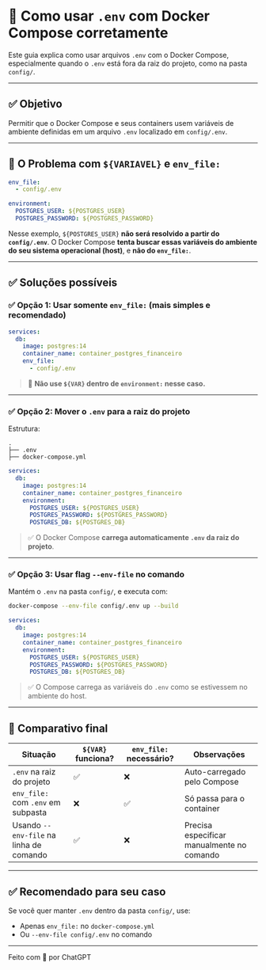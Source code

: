 # 🐳 Como usar `.env` com Docker Compose corretamente

Este guia explica como usar arquivos `.env` com o Docker Compose, especialmente quando o `.env` está fora da raiz do projeto, como na pasta `config/`.

---

## ✅ Objetivo

Permitir que o Docker Compose e seus containers usem variáveis de ambiente definidas em um arquivo `.env` localizado em `config/.env`.

---

## 🚫 O Problema com `${VARIAVEL}` e `env_file:`

```yaml
env_file:
  - config/.env

environment:
  POSTGRES_USER: ${POSTGRES_USER}
  POSTGRES_PASSWORD: ${POSTGRES_PASSWORD}
```

Nesse exemplo, `${POSTGRES_USER}` **não será resolvido a partir do `config/.env`**. O Docker Compose **tenta buscar essas variáveis do ambiente do seu sistema operacional (host)**, e **não do `env_file:`**.

---

## ✅ Soluções possíveis

### ✅ Opção 1: Usar somente `env_file:` (mais simples e recomendado)

```yaml
services:
  db:
    image: postgres:14
    container_name: container_postgres_financeiro
    env_file:
      - config/.env
```

> 📌 **Não use `${VAR}` dentro de `environment:` nesse caso.**

---

### ✅ Opção 2: Mover o `.env` para a raiz do projeto

Estrutura:

```
.
├── .env
├── docker-compose.yml
```

```yaml
services:
  db:
    image: postgres:14
    container_name: container_postgres_financeiro
    environment:
      POSTGRES_USER: ${POSTGRES_USER}
      POSTGRES_PASSWORD: ${POSTGRES_PASSWORD}
      POSTGRES_DB: ${POSTGRES_DB}
```

> ✅ O Docker Compose **carrega automaticamente `.env` da raiz do projeto**.

---

### ✅ Opção 3: Usar flag `--env-file` no comando

Mantém o `.env` na pasta `config/`, e executa com:

```bash
docker-compose --env-file config/.env up --build
```

```yaml
services:
  db:
    image: postgres:14
    container_name: container_postgres_financeiro
    environment:
      POSTGRES_USER: ${POSTGRES_USER}
      POSTGRES_PASSWORD: ${POSTGRES_PASSWORD}
      POSTGRES_DB: ${POSTGRES_DB}
```

> ✅ O Compose carrega as variáveis do `.env` como se estivessem no ambiente do host.

---

## 🧠 Comparativo final

| Situação                            | `${VAR}` funciona? | `env_file:` necessário? | Observações                             |
|-------------------------------------|--------------------|--------------------------|------------------------------------------|
| `.env` na raiz do projeto           | ✅                 | ❌                       | Auto-carregado pelo Compose              |
| `env_file:` com `.env` em subpasta  | ❌                 | ✅                       | Só passa para o container                |
| Usando `--env-file` na linha de comando | ✅              | ❌                       | Precisa especificar manualmente no comando |

---

## ✅ Recomendado para seu caso

Se você quer manter `.env` dentro da pasta `config/`, use:

- Apenas `env_file:` no `docker-compose.yml`
- Ou `--env-file config/.env` no comando

---

Feito com 💙 por ChatGPT
